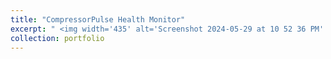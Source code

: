 ```yaml
---
title: "CompressorPulse Health Monitor"
excerpt: " <img width='435' alt='Screenshot 2024-05-29 at 10 52 36 PM' src='https://github.com/MiladSoleymani/Milad-Soleymani/assets/78655282/537d0eca-c1a0-40c6-a8ab-781186e6906a' style='float:right'> Designing a predictive system using machine learning algorithms and fast signal processing for online detection of correct or incorrect operation of air conditioning compressors using embedded accelerometer sensors"
collection: portfolio
---
```

